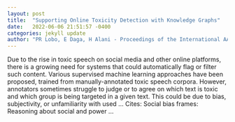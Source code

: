 ```yaml
---
layout: post
title:  "Supporting Online Toxicity Detection with Knowledge Graphs"
date:   2022-06-06 21:51:57 -0400
categories: jekyll update
author: "PR Lobo, E Daga, H Alani - Proceedings of the International AAAI Conference on …, 2022"
---
```

Due to the rise in toxic speech on social media and other online platforms, there is a growing need for systems that could automatically flag or filter such content. Various supervised machine learning approaches have been proposed, trained from manually-annotated toxic speech corpora. However, annotators sometimes struggle to judge or to agree on which text is toxic and which group is being targeted in a given text. This could be due to bias, subjectivity, or unfamiliarity with used …
Cites: ‪Social bias frames: Reasoning about social and power …‬  